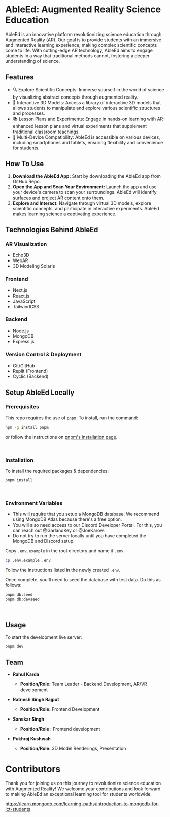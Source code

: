 
# AbleEd: Augmented Reality Science Education

AbleEd is an innovative platform revolutionizing science education through Augmented Reality (AR). Our goal is to provide students with an immersive and interactive learning experience, making complex scientific concepts come to life. With cutting-edge AR technology, AbleEd aims to engage students in a way that traditional methods cannot, fostering a deeper understanding of science.

## Features

- 🔍 Explore Scientific Concepts: Immerse yourself in the world of science by visualizing abstract concepts through augmented reality.
- 🌌 Interactive 3D Models: Access a library of interactive 3D models that allows students to manipulate and explore various scientific structures and processes.
- 📚 Lesson Plans and Experiments: Engage in hands-on learning with AR-enhanced lesson plans and virtual experiments that supplement traditional classroom teachings.
- 📱 Multi-Device Compatibility: AbleEd is accessible on various devices, including smartphones and tablets, ensuring flexibility and convenience for students.

## How To Use

1. **Download the AbleEd App:** Start by downloading the AbleEd app from GitHub Repo.
2. **Open the App and Scan Your Environment:** Launch the app and use your device's camera to scan your surroundings. AbleEd will identify surfaces and project AR content onto them.
3. **Explore and Interact:** Navigate through virtual 3D models, explore scientific concepts, and participate in interactive experiments. AbleEd makes learning science a captivating experience.

## Technologies Behind AbleEd

### AR Visualization
- Echo3D
- WebAR
- 3D Modeling Solaris

### Frontend
- Next.js
- React.js
- JavaScript
- TailwindCSS

### Backend
- Node.js
- MongoDB
- Express.js

### Version Control & Deployment
- Git/GitHub
- Replit (Frontend)
- Cyclic (Backend)

## Setup AbleEd Locally

### **Prerequisites**

This repo requires the use of [`pnpm`](https://pnpm.io/). To install, run the command:

```bash
npm -g install pnpm
```

or follow the instructions on [pnpm's installation page](https://pnpm.io/installation).



<br/>

### **Installation**

To install the required packages & dependencies:

```bash
pnpm install
```

<br/>

### **Environment Variables**

- This will require that you setup a MongoDB database. We recommend using MongoDB Atlas because there's a free option.
- You will also need access to our Discord Developer Portal. For this, you can reach out @GarlandKey or @JoeKarow.
- Do not try to run the server locally until you have completed the MongoDB and Discord setup.

Copy `.env.example` in the root directory and name it `.env`

```bash
cp .env.example .env
```

Follow the instructions listed in the newly created `.env`.

Once complete, you'll need to seed the database with test data. Do this as follows:

```bash
pnpm db:seed
pnpm db:devseed
```

<br/>

## Usage

To start the development live server:

```bash
pnpm dev
```

## Team

- **Rahul Karda** 
  - **Position/Role:** Team Leader - Backend Development, AR/VR development

- **Ratnesh Singh Rajput**
  - **Position/Role:** Frontend Development

- **Sanskar Singh**
   - **Position/Role :** Frontend development

- **Pukhraj Kushwah**
  - **Position/Role:** 3D Model Renderings, Presentation

# Contributors
Thank you for joining us on this journey to revolutionize science education with Augmented Reality! We welcome your contributions and look forward to making AbleEd an exceptional learning tool for students worldwide.

https://learn.mongodb.com/learning-paths/introduction-to-mongodb-for-ict-students
